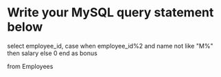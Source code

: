 # Write your MySQL query statement below

select employee_id, 
case when employee_id%2 and name not like "M%" then salary
else 0 
end as bonus

from Employees


